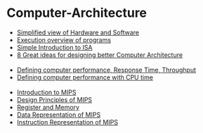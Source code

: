 # Computer-Architecture

- [Simplified view of Hardware and Software](https://github.com/jimin-kiim/Computer-Architecture/issues/1#issuecomment-1279692312)
- [Execution overview of programs](https://github.com/jimin-kiim/Computer-Architecture/issues/1#issuecomment-1279694868)
- [Simple Introduction to ISA](https://github.com/jimin-kiim/Computer-Architecture/issues/1#issuecomment-1279697840)
- [8 Great ideas for designing better Computer Architecture](https://github.com/jimin-kiim/Computer-Architecture/issues/1#issuecomment-1279699215)
  <br>
  <br>
- [Defining computer performance, Response Time, Throughput](https://github.com/jimin-kiim/Computer-Architecture/issues/2#issuecomment-1279710653)
- [Defining computer performance with CPU time](https://github.com/jimin-kiim/Computer-Architecture/issues/2#issuecomment-1279720199)
  <br>
  <br>
- [Introduction to MIPS](https://github.com/jimin-kiim/Computer-Architecture/issues/3#issuecomment-1279726327)
- [Design Principles of MIPS](https://github.com/jimin-kiim/Computer-Architecture/issues/3#issuecomment-1279727352)
- [Register and Memory](https://github.com/jimin-kiim/Computer-Architecture/issues/3#issuecomment-1279729939)
- [Data Representation of MIPS](https://github.com/jimin-kiim/Computer-Architecture/issues/3#issuecomment-1279875150)
- [Instruction Representation of MIPS](https://github.com/jimin-kiim/Computer-Architecture/issues/3#issuecomment-1287665012)